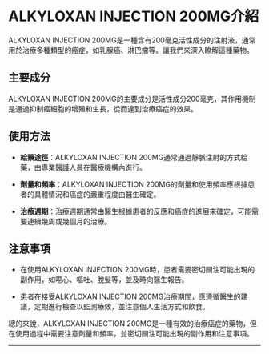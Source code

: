 # ALKYLOXAN INJECTION 200MG介紹
ALKYLOXAN INJECTION 200MG是一種含有200毫克活性成分的注射液，通常用於治療多種類型的癌症，如乳腺癌、淋巴瘤等。讓我們來深入瞭解這種藥物。
## 主要成分
ALKYLOXAN INJECTION 200MG的主要成分是活性成分200毫克，其作用機制是通過抑制癌細胞的增殖和生長，從而達到治療癌症的效果。
## 使用方法
- **給藥途徑**：ALKYLOXAN INJECTION 200MG通常通過靜脈注射的方式給藥，由專業醫護人員在醫療機構內進行。
- **劑量和頻率**：ALKYLOXAN INJECTION 200MG的劑量和使用頻率應根據患者的具體情況和癌症的嚴重程度由醫生確定。
- **治療週期**：治療週期通常由醫生根據患者的反應和癌症的進展來確定，可能需要連續幾周或幾個月的治療。
## 注意事項
- 在使用ALKYLOXAN INJECTION 200MG時，患者需要密切關注可能出現的副作用，如噁心、嘔吐、脫髮等，並及時向醫生報告。
- 患者在接受ALKYLOXAN INJECTION 200MG治療期間，應遵循醫生的建議，定期進行檢查以監測療效，並注意個人生活方式和飲食。
總的來說，ALKYLOXAN INJECTION 200MG是一種有效的治療癌症的藥物，但在使用過程中需要注意劑量和頻率，並密切關注可能出現的副作用和注意事項。
---